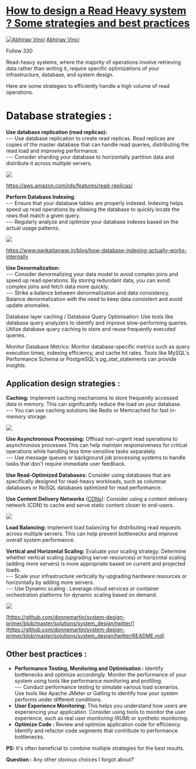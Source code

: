 [How to design a Read Heavy system ? Some strategies and best practices](https://medium.com/@vinciabhinav7/how-to-design-a-read-heavy-system-some-strategies-and-best-practices-20e416a77cfd)
======================================================================

[![Abhinav Vinci](https://miro.medium.com/v2/resize:fill:88:88/1*vfKAhf2fL0mHPvPycs1LvQ.jpeg)](https://medium.com/@vinciabhinav7?source=post_page-----20e416a77cfd--------------------------------)
[Abhinav Vinci](https://medium.com/@vinciabhinav7?source=post_page-----20e416a77cfd--------------------------------)

Follow 330

Read-heavy systems, where the majority of operations involve retrieving data rather than writing it, require specific optimizations of your infrastructure, database, and system design.

Here are some strategies to efficiently handle a high volume of read operations.

Database strategies :
=====================

**Use database replication (read replicas):**\
--- Use database replication to create read replicas. Read replicas are copies of the master database that can handle read queries, distributing the read load and improving performance.\
--- Consider sharding your database to horizontally partition data and distribute it across multiple servers.

![](https://miro.medium.com/v2/resize:fit:684/0*Gvp1CgcAhXunFUJB.png)

<https://aws.amazon.com/rds/features/read-replicas/>

**Perform Database Indexing**:\
--- Ensure that your database tables are properly indexed. Indexing helps speed up read operations by allowing the database to quickly locate the rows that match a given query.\
--- Regularly analyze and optimize your database indexes based on the actual usage patterns.

![](https://miro.medium.com/v2/resize:fit:700/1*zbHj058maXhXQtJvZr9JsA.png)

<https://www.pankajtanwar.in/blog/how-database-indexing-actually-works-internally>

**Use Denormalization:**\
--- Consider denormalizing your data model to avoid complex joins and speed up read operations. By storing redundant data, you can avoid complex joins and fetch data more quickly.\
--- Strike a balance between denormalization and data consistency. Balance denormalization with the need to keep data consistent and avoid update anomalies.

Database layer caching / Database Query Optimisation: Use tools like database query analyzers to identify and improve slow-performing queries. Utilize database query caching to store and reuse frequently executed queries.

Monitor Database Metrics: Monitor database-specific metrics such as query execution times, indexing efficiency, and cache hit rates. Tools like MySQL's Performance Schema or PostgreSQL's pg_stat_statements can provide insights.

Application design strategies :
-------------------------------

**Caching:** Implement caching mechanisms to store frequently accessed data in memory. This can significantly reduce the load on your database.\
--- You can use caching solutions like Redis or Memcached for fast in-memory storage.

![](https://miro.medium.com/v2/resize:fit:700/1*sDyFUa9viAIVpCu3joU35Q.png)

**Use Asynchronous Processing:** Offload non-urgent read operations to asynchronous processes This can help maintain responsiveness for critical operations while handling less time-sensitive tasks separately.\
--- Use message queues or background job processing systems to handle tasks that don't require immediate user feedback.

**Use Read-Optimized Databases:** Consider using databases that are specifically designed for read-heavy workloads, such as columnar databases or NoSQL databases optimized for read performance.

**Use Content Delivery Networks** ([CDNs](https://www.cloudflare.com/en-gb/learning/cdn/what-is-a-cdn/)): Consider using a content delivery network (CDN) to cache and serve static content closer to end-users.

![](https://miro.medium.com/v2/resize:fit:700/1*My3KtVp1xc7VNyKfiUkx6g.png)

**Load Balancing:** Implement load balancing for distributing read requests across multiple servers. This can help prevent bottlenecks and improve overall system performance.

**Vertical and Horizontal Scaling:** Evaluate your scaling strategy. Determine whether vertical scaling (upgrading server resources) or horizontal scaling (adding more servers) is more appropriate based on current and projected loads.\
--- Scale your infrastructure vertically by upgrading hardware resources or horizontally by adding more servers.\
--- Use Dynamic scaling : Leverage cloud services or container orchestration platforms for dynamic scaling based on demand.

![](https://miro.medium.com/v2/resize:fit:700/1*mZEH4sZBziyMelTk7mHsNQ.png)

[https://github.com/donnemartin/system-design-primer/blob/master/solutions/system_design/twitter/](https://github.com/donnemartin/system-design-primer/blob/master/solutions/system_design/twitter/README.md)

Other best practices :
----------------------

-   **Performance Testing, Monitoring and Optimisation :** Identify bottlenecks and optimize accordingly. Monitor the performance of your system using tools like performance monitoring and profiling.\
    --- Conduct performance testing to simulate various load scenarios. Use tools like Apache JMeter or Gatling to identify how your system performs under different conditions.
-   **User Experience Monitoring:** This helps you understand how users are experiencing your application. Consider using tools to monitor the user experience, such as real user monitoring (RUM) or synthetic monitoring.
-   **Optimize Code :** Review and optimize application code for efficiency. Identify and refactor code segments that contribute to performance bottlenecks.

**PS:** It's often beneficial to combine multiple strategies for the best results.

**Question :** Any other obvious choices I forgot about?